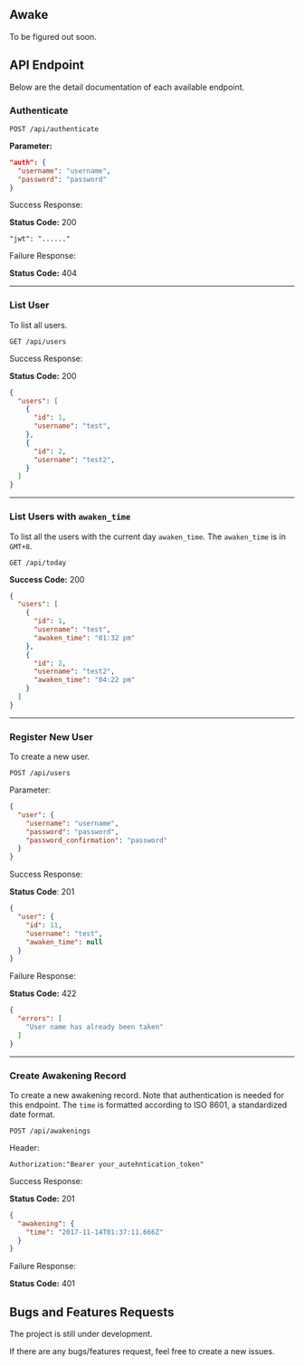 ## Awake
To be figured out soon.

## API Endpoint
Below are the detail documentation of each available endpoint.

### Authenticate
```
POST /api/authenticate
```
**Parameter:**
```json
"auth": {
  "username": "username",
  "password": "password"
}
```
Success Response:

**Status Code:** 200

```
"jwt": "......"
```
Failure Response:

**Status Code:** 404

---
### List User
To list all users.

```
GET /api/users
```
Success Response:

**Status Code:** 200
```json
{
  "users": [
    {
      "id": 1,
      "username": "test",
    },
    {
      "id": 2,
      "username": "test2",
    }
  ]
}
```

---
### List Users with `awaken_time`
To list all the users with the current day `awaken_time`. The `awaken_time` is in `GMT+8`.

```
GET /api/today
```
**Success Code:** 200
```json
{
  "users": [
    {
      "id": 1,
      "username": "test",
      "awaken_time": "01:32 pm"
    },
    {
      "id": 2,
      "username": "test2",
      "awaken_time": "04:22 pm"
    }
  ]
}
```

---
### Register New User
To create a new user.

```
POST /api/users
```
Parameter:
```json
{
  "user": {
    "username": "username",
    "password": "password",
    "password_confirmation": "password"
  }
}
```
Success Response:

**Status Code**: 201
```json
{
  "user": {
    "id": 11,
    "username": "test",
    "awaken_time": null
  }
}
```
Failure Response:

**Status Code:** 422
```json
{
  "errors": [
    "User name has already been taken"
  ]
}
```

---

### Create Awakening Record
To create a new awakening record. Note that authentication is needed for this endpoint. The `time` is formatted according to ISO 8601, a standardized date format.

```
POST /api/awakenings
```
Header:
```
Authorization:"Bearer your_autehntication_token"
```
Success Response:

**Status Code:** 201

```json
{
  "awakening": {
    "time": "2017-11-14T01:37:11.666Z"
  }
}
```
Failure Response:

**Status Code:** 401

## Bugs and Features Requests
The project is still under development.

If there are any bugs/features request, feel free to create a new issues.
